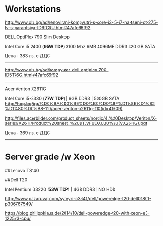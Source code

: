 # Workstations


http://www.olx.bg/ad/renovirani-kompyutri-s-core-i3-i5-i7-na-tseni-ot-275-lv-s-garantsiya-ID6fCRU.html#47afc66f92

DELL OptiPlex 790 Slim Desktop

Intel Core i5 2400 (**95W TDP**) 3100 Mhz 6MB
4096MB DDR3
320 GB SATA

Цена - 383 лв. с ДДС

---
http://www.olx.bg/ad/kompyutar-dell-optiplex-790-ID5T76G.html#47afc66f92

---
Acer Veriton X2611G

Intel Core i5-3330 (**77W TDP**) | 6GB DDR3 | 500GB SATA
http://hop.bg/bg/%D0%BA%D0%BE%D0%BC%D0%BF%D1%8E%D1%82%D1%80%D0%B8-110/acer-veriton-x2611g-110(id=41609)

http://files.acerbilder.com/product_sheets/nordic/4.%20Desktop/Veriton/X-series/X2611/Product%20sheet_%20DT.VF6EQ.030%20(VX2611G).pdf

Цена - 369 лв. с ДДС

---

# Server grade /w Xeon

##Lenovo TS140

##Dell T20

Intel Pentium G3220 (**53W TDP**) | 4GB DDR3 | NO HDD

http://www.pazaruvaj.com/syrvyri-c3641/dell/poweredge-t20-dell01801-p306767549/

https://blog.philippklaus.de/2014/10/dell-poweredge-t20-with-xeon-e3-1225v3-cpu/

